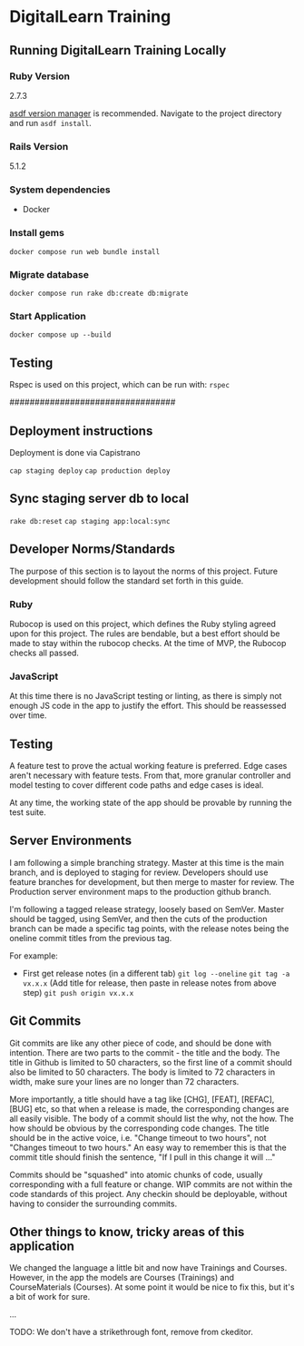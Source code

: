 # DigitalLearn Training

## Running DigitalLearn Training Locally

### Ruby Version

2.7.3

[asdf version manager](https://github.com/asdf-vm/asdf) is recommended. Navigate to the project directory and run `asdf install`.

### Rails Version

5.1.2

### System dependencies

- Docker

### Install gems

`docker compose run web bundle install`

### Migrate database

`docker compose run rake db:create db:migrate`

### Start Application

`docker compose up --build`

## Testing

Rspec is used on this project, which can be run with: `rspec`

#################################

## Deployment instructions

Deployment is done via Capistrano

`cap staging deploy`
`cap production deploy`

## Sync staging server db to local

`rake db:reset`
`cap staging app:local:sync`

## Developer Norms/Standards

The purpose of this section is to layout the norms of this project. Future development should follow the standard set forth in this guide.

### Ruby

Rubocop is used on this project, which defines the Ruby styling agreed upon for this project. The rules are bendable, but a best effort should be made to stay within the rubocop checks. At the time of MVP, the Rubocop checks all passed.

### JavaScript

At this time there is no JavaScript testing or linting, as there is simply not enough JS code in the app to justify the effort. This should be reassessed over time.

## Testing

A feature test to prove the actual working feature is preferred. Edge cases aren't necessary with feature tests. From that, more granular controller and model testing to cover different code paths and edge cases is ideal.

At any time, the working state of the app should be provable by running the test suite.

## Server Environments

I am following a simple branching strategy. Master at this time is the main branch, and is deployed to staging for review. Developers should use feature branches for development, but then merge to master for review. The Production server environment maps to the production github branch.

I'm following a tagged release strategy, loosely based on SemVer. Master should be tagged, using SemVer, and then the cuts of the production branch can be made a specific tag points, with the release notes being the oneline commit titles from the previous tag.

For example:

- First get release notes (in a different tab)
  `git log --oneline`
  `git tag -a vx.x.x` (Add title for release, then paste in release notes from above step)
  `git push origin vx.x.x`

## Git Commits

Git commits are like any other piece of code, and should be done with intention. There are two parts to the commit - the
title and the body. The title in Github is limited to 50 characters, so the first line of a commit should also be limited to 50 characters. The body is limited to 72 characters in width, make sure your lines are no longer than 72 characters.

More importantly, a title should have a tag like [CHG], [FEAT], [REFAC], [BUG] etc, so that when a release is made, the corresponding changes are all easily visible. The body of a commit should list the why, not the how. The how should be obvious by the corresponding code changes. The title should be in the active voice, i.e. "Change timeout to two hours", not "Changes timeout to two hours." An easy way to remember this is that the commit title should finish the sentence, "If I pull in this change it will ..."

Commits should be "squashed" into atomic chunks of code, usually corresponding with a full feature or change. WIP commits are not within the code standards of this project. Any checkin should be deployable, without having to consider the surrounding commits.

## Other things to know, tricky areas of this application

We changed the language a little bit and now have Trainings and Courses. However, in the app the models are Courses (Trainings) and CourseMaterials (Courses). At some point it would be nice to fix this, but it's a bit of work for sure.

...

TODO: We don't have a strikethrough font, remove from ckeditor.
